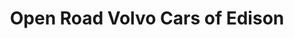 ---
title: "Open Road Volvo Cars of Edison"
url: /edison/open-road-volvo-cars-of-edison/
shop: Autohaus
---